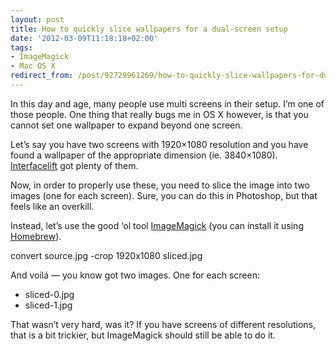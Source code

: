 ```yaml
---
layout: post
title: How to quickly slice wallpapers for a dual-screen setup
date: '2012-03-09T11:18:18+02:00'
tags:
- ImageMagick
- Mac OS X
redirect_from: /post/92729961269/how-to-quickly-slice-wallpapers-for-dual-screens
---
```

In this day and age, many people use multi screens in their setup. I’m one of those people. One thing that really bugs me in OS X however, is that you cannot set one wallpaper to expand beyond one screen.

Let’s say you have two screens with 1920×1080 resolution and you have found a wallpaper of the appropriate dimension (ie. 3840×1080). [Interfacelift](http://interfacelift.com/wallpaper/downloads/date/2_screens/1920x1080/) got plenty of them.

Now, in order to properly use these, you need to slice the image into two images (one for each screen). Sure, you can do this in Photoshop, but that feels like an overkill.

Instead, let’s use the good ‘ol tool [ImageMagick](http://www.imagemagick.org/) (you can install it using [Homebrew](http://mxcl.github.com/homebrew/)).

convert source.jpg -crop 1920x1080 sliced.jpg

And voilá — you know got two images. One for each screen:

* sliced-0.jpg
* sliced-1.jpg

That wasn’t very hard, was it? If you have screens of different resolutions, that is a bit trickier, but ImageMagick should still be able to do it.
